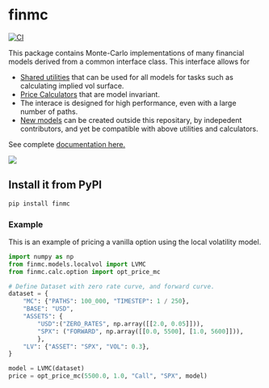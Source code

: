 # finmc

[![CI](https://github.com/finlib/finmc/actions/workflows/main.yml/badge.svg)](https://github.com/finlib/finmc/actions/workflows/main.yml)

This package contains Monte-Carlo implementations of many financial models derived from a common interface class. This interface allows for

 - [Shared utilities](https://finlib.github.io/finmc/utilities/) that can be used for all models for tasks such as calculating implied vol surface.
 - [Price Calculators](https://finlib.github.io/finmc/calculators/) that are model invariant.
 - The interace is designed for high performance, even with a large number of paths.
 - [New models](https://finlib.github.io/finmc/models/api/#mc-models-in-other-repos) can be created outside this repositary, by indepedent contributors, and yet be compatible with above utilities and calculators.

See complete [documentation here.](https://finlib.github.io/finmc/)

<img src="https://finlib.github.io/finmc/images/blank_mc.png"/>


## Install it from PyPI

```bash
pip install finmc
```

### Example
This is an example of pricing a vanilla option using the local volatility model.

```py
import numpy as np
from finmc.models.localvol import LVMC
from finmc.calc.option import opt_price_mc

# Define Dataset with zero rate curve, and forward curve.
dataset = {
    "MC": {"PATHS": 100_000, "TIMESTEP": 1 / 250},
    "BASE": "USD",
    "ASSETS": {
        "USD":("ZERO_RATES", np.array([[2.0, 0.05]])),
        "SPX": ("FORWARD", np.array([[0.0, 5500], [1.0, 5600]])),
        },
    "LV": {"ASSET": "SPX", "VOL": 0.3},
}

model = LVMC(dataset)
price = opt_price_mc(5500.0, 1.0, "Call", "SPX", model)
```
